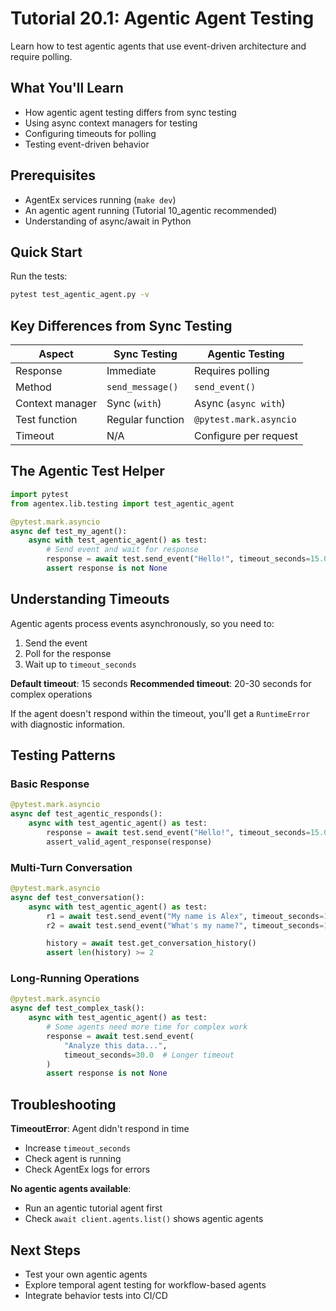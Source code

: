 # Tutorial 20.1: Agentic Agent Testing

Learn how to test agentic agents that use event-driven architecture and require polling.

## What You'll Learn

- How agentic agent testing differs from sync testing
- Using async context managers for testing
- Configuring timeouts for polling
- Testing event-driven behavior

## Prerequisites

- AgentEx services running (`make dev`)
- An agentic agent running (Tutorial 10_agentic recommended)
- Understanding of async/await in Python

## Quick Start

Run the tests:
```bash
pytest test_agentic_agent.py -v
```

## Key Differences from Sync Testing

| Aspect | Sync Testing | Agentic Testing |
|--------|-------------|-----------------|
| Response | Immediate | Requires polling |
| Method | `send_message()` | `send_event()` |
| Context manager | Sync (`with`) | Async (`async with`) |
| Test function | Regular function | `@pytest.mark.asyncio` |
| Timeout | N/A | Configure per request |

## The Agentic Test Helper

```python
import pytest
from agentex.lib.testing import test_agentic_agent

@pytest.mark.asyncio
async def test_my_agent():
    async with test_agentic_agent() as test:
        # Send event and wait for response
        response = await test.send_event("Hello!", timeout_seconds=15.0)
        assert response is not None
```

## Understanding Timeouts

Agentic agents process events asynchronously, so you need to:
1. Send the event
2. Poll for the response
3. Wait up to `timeout_seconds`

**Default timeout**: 15 seconds
**Recommended timeout**: 20-30 seconds for complex operations

If the agent doesn't respond within the timeout, you'll get a `RuntimeError` with diagnostic information.

## Testing Patterns

### Basic Response
```python
@pytest.mark.asyncio
async def test_agentic_responds():
    async with test_agentic_agent() as test:
        response = await test.send_event("Hello!", timeout_seconds=15.0)
        assert_valid_agent_response(response)
```

### Multi-Turn Conversation
```python
@pytest.mark.asyncio
async def test_conversation():
    async with test_agentic_agent() as test:
        r1 = await test.send_event("My name is Alex", timeout_seconds=15.0)
        r2 = await test.send_event("What's my name?", timeout_seconds=15.0)

        history = await test.get_conversation_history()
        assert len(history) >= 2
```

### Long-Running Operations
```python
@pytest.mark.asyncio
async def test_complex_task():
    async with test_agentic_agent() as test:
        # Some agents need more time for complex work
        response = await test.send_event(
            "Analyze this data...",
            timeout_seconds=30.0  # Longer timeout
        )
        assert response is not None
```

## Troubleshooting

**TimeoutError**: Agent didn't respond in time
- Increase `timeout_seconds`
- Check agent is running
- Check AgentEx logs for errors

**No agentic agents available**:
- Run an agentic tutorial agent first
- Check `await client.agents.list()` shows agentic agents

## Next Steps

- Test your own agentic agents
- Explore temporal agent testing for workflow-based agents
- Integrate behavior tests into CI/CD
